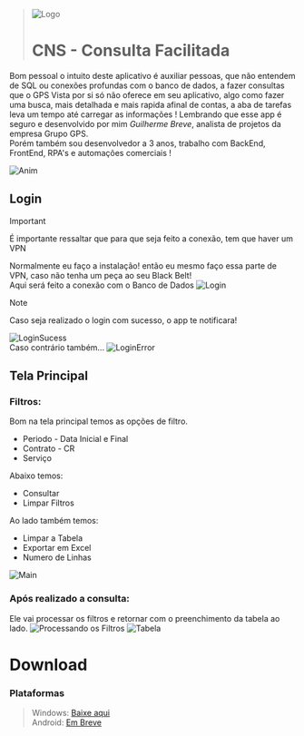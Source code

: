 > ![Logo](src/img/icon.ico) 
> # **CNS - Consulta Facilitada**

Bom pessoal o intuito deste aplicativo é auxiliar pessoas, que não entendem de SQL ou conexões profundas com o banco de dados,
a fazer consultas que o GPS Vista por si só não oferece em seu aplicativo, algo como fazer uma busca, mais detalhada e mais rapida afinal de contas,
a aba de tarefas leva um tempo até carregar as informações !
Lembrando que esse app é seguro e desenvolvido por mim _Guilherme Breve_, analista de projetos da empresa Grupo GPS.<br>
Porém também sou desenvolvedor a 3 anos, trabalho com BackEnd, FrontEnd, RPA's e automações comerciais !

![Anim](src/img/animation.gif)<br>

## Login
>[!IMPORTANT]
>É importante ressaltar que para que seja feito a conexão, tem que haver um VPN

Normalmente eu faço a instalação! então eu mesmo faço essa parte de VPN, caso não tenha um peça ao seu Black Belt!<br>
Aqui será feito a conexão com o Banco de Dados
![Login](https://github.com/foxtec198/CNS/assets/64221923/6e27c457-c528-4fca-a1cb-1d25f64fec2c)

>[!Note]
>Caso seja realizado o login com sucesso, o app te notificara!

![LoginSucess](https://github.com/foxtec198/CNS/assets/64221923/51058cad-1b7a-4314-b420-f191988c4036)<br>
Caso contrário também...
![LoginError](https://github.com/foxtec198/CNS/assets/64221923/afbca5fe-3e59-48fc-9b09-622686322f76)

## Tela Principal
### Filtros:
Bom na tela principal temos as opções de filtro.
- Periodo - Data Inicial e Final
- Contrato - CR
- Serviço

Abaixo temos:
- Consultar
- Limpar Filtros

Ao lado também temos:
- Limpar a Tabela
- Exportar em Excel
- Numero de Linhas

![Main](https://github.com/foxtec198/CNS/assets/64221923/6f0e0c54-00b5-4e0e-9675-d3d25456acb6)

### Após realizado a consulta:
Ele vai processar os filtros e retornar com o preenchimento da tabela ao lado.
![Processando os Filtros](https://github.com/foxtec198/CNS/assets/64221923/38555d22-1c20-4b42-914a-6382b0b1fa07)
![Tabela](https://github.com/foxtec198/CNS/assets/64221923/fc101b8b-dbe1-47b6-a9e6-99368905e6ca)

# Download
### Plataformas
> Windows: [Baixe aqui](https://mega.nz/file/SZt21DLB#auqukxFMkOb0wP2XCLu582PLIZAGeRB5nKxPU3_ltkY)<br>
> Android: [Em Breve]()
